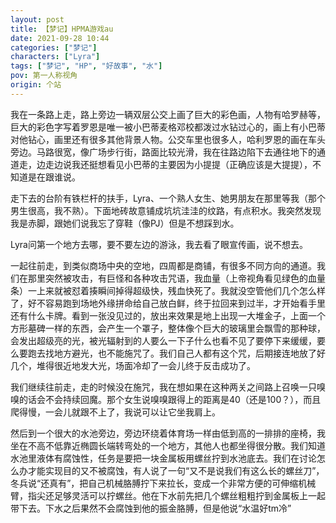 ```yaml
---
layout: post
title: 【梦记】HPMA游戏au
date: 2021-09-28 10:44
categories: ["梦记"]
characters: ["Lyra"]
tags: ["梦记", "HP", "好故事", "水"]
pov: 第一人称视角
origin: 个站
---
```


我在一条路上走，路上旁边一辆双层公交上画了巨大的彩色画，人物有哈罗赫等，巨大的彩色字写着罗恩是唯一被小巴蒂麦格邓校都泼过水钻过心的，画上有小巴蒂对他钻心，画里还有很多其他背景人物。公交车里也很多人，哈利罗恩的画在车头旁边。马路很宽，像广场步行街，路面比较光滑，我在往路边陷下去通往地下的通道走，边走边说我还挺想看见小巴蒂的主要因为小提提（正确应该是大提提），不知道是在跟谁说。

走下去的台阶有铁栏杆的扶手，Lyra、一个熟人女生、她男朋友在那里等我（那个男生很高，我不熟）。下面地砖故意铺成坑坑洼洼的纹路，有点积水。我突然发现我是赤脚，跟她们说我忘了穿鞋（像PJ）但是不想踩到水。

Lyra问第一个地方去哪，要不要左边的游泳，我去看了眼宣传画，说不想去。

一起往前走，到类似商场中央的空地，四周都是商铺，有很多不同方向的通道。我们在那里突然被攻击，有巨怪和各种攻击咒语，我血量（上帝视角看见绿色的血量条）一上来就被怼着揍瞬间掉得超级快，残血快死了。我就没空管他们几个怎么样了，好不容易跑到场地外缘拼命给自己放白鲜，终于拉回来到过半，才开始看手里还有什么卡牌。看到一张没见过的，放出来效果是地上出现一大堆金子，上面一个方形墓碑一样的东西，会产生一个罩子，整体像个巨大的玻璃里会飘雪的那种球，会发出超级亮的光，被光辐射到的人要么一下子什么也看不见了要停下来缓缓，要么要跑去找地方避光，也不能施咒了。我们自己人都有这个咒，后期接连地放了好几个，堆得很近地发大光，场面冷却了一会儿终于反击成功了。

我们继续往前走，走的时候没在施咒，我在想如果在这种两关之间路上召唤一只嗅嗅的话会不会持续回魔。那个女生说嗅嗅跟得上的距离是40（还是100？），而且爬得慢，一会儿就跟不上了，我说可以让它坐我肩上。

然后到一个很大的水池旁边，旁边环绕着体育场一样由低到高的一排排的座椅，我坐在不高不低靠近椭圆长端转弯处的一个地方，其他人也都坐得很分散。我们知道水池里液体有腐蚀性，任务是要把一块金属板用螺丝拧到水池底去。我们在讨论怎么办才能实现目的又不被腐蚀，有人说了一句“又不是说我们有这么长的螺丝刀”，冬兵说“还真有”，把自己机械胳膊拧下来拉长，变成一个非常方便的可伸缩机械臂，指尖还足够灵活可以拧螺丝。他在下水前先把几个螺丝粗粗拧到金属板上一起带下去。下水之后果然不会腐蚀到他的振金胳膊，但是他说“水温好tm冷”

